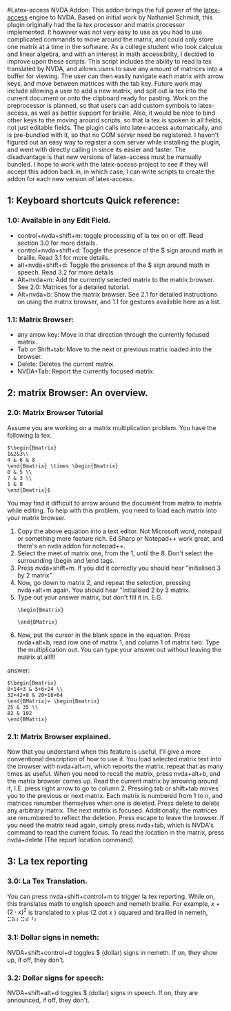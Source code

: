 #Latex-access NVDA Addon:
This addon brings the full power of the [latex-access](http://latex-access.sourceforge.net/) engine to NVDA. Based on initial work by Nathaniel Schmidt, this plugin originally had the la tex processor and matrix processor implemented. It however was not very easy to use as you had to use complicated commands to move around the matrix, and could only store one matrix at a time in the software.
As a college student who took  calculus and linear algebra, and with an interest in math accessibility, I decided to improve upon these scripts. This script includes the ability to read la tex translated by NVDA, and allows users to save any amount of matrices into a buffer for viewing. The user can then easily navigate each  matrix with arrow keys, and move between matrices with the tab key. Future work may include allowing a user to add a new matrix, and spit out la tex into the current document or onto the clipboard ready for pasting. Work on the preprocessor is planned, so that users can add custom symbols to latex-access, as well as better support for braille. Also, it would be nice to bind other keys to the moving around scripts, so that la tex is spoken in all fields, not just editable fields. The plugin calls into latex-access automatically, and is pre-bundled with it, so that no COM server need be registered. I haven't figured out an easy way to register a com server while installing the plugin, and went with directly calling in since its easier and faster. The disadvantage is that new versions of latex-access must be manually bundled. I hope to work with the latex-access project to see if they will accept this addon back in, in which case, I can write scripts to create the addon for each new version of latex-access.

## 1: Keyboard shortcuts Quick reference:
### 1.0: Available in any Edit Field.
* control+nvda+shift+m: toggle processing of la tex on or off. Read section 3.0 for more details.
* control+nvda+shift+d: Toggle the presence of the $ sign around math in braille. Read 3.1 for more details.
* alt+nvda+shift+d: Toggle the presence of the $ sign around math in speech. Read 3.2 for more details.
* Alt+nvda+m: Add the currently selected matrix to the matrix browser. See 2.0: Matrices for a detailed tutorial.
* Alt+nvda+b: Show the matrix browser. See 2.1 for detailed instructions on using the matrix browser, and 1.1 for gestures available here as a list.

### 1.1: Matrix Browser:

* any arrow key: Move in that direction through the currently focused matrix.
* Tab or Shift+tab: Move to the next or previous matrix loaded into the browser.
* Delete: Deletes the current matrix.
* NVDA+Tab: Report the currently focused matrix.

## 2: matrix Browser: An overview.

### 2.0: Matrix Browser Tutorial

Assume you are working on a matrix multiplication problem. You have the following la tex.
```
$\begin{Bmatrix}
1&2&3\\
4 & 6 & 8
\end{Bmatrix} \times \begin{Bmatrix}
8 & 5 \\
7 & 3 \\
1 & 8 
\end{Bmatrix}$
```

You may find it difficult to arrow around the document from matrix to matrix while editing. To help with this problem, you need to load each matrix into your matrix browser.

1. Copy the above equation into a text editor. Not Microsoft word, notepad or something more feature rich. Ed Sharp or Notepad++ work great, and there's an nvda addon for notepad++.
2. Select the meet of matrix one, from the 1, until the 8. Don't select the surrounding \begin and \end tags.
3. Press nvda+shift+m. If you did it correctly you should hear "initialised 3 by 2 matrix"
4. Now, go down to matrix 2, and repeat the selection, pressing nvda+alt+m again. You should hear "initialised 2 by 3 matrix.
5. Type out your answer matrix, but don't fill it in. E.G. 
	```
	\begin{Bmatrix}
	
	\end{BMatrix}
	```
6. Now, put the cursor in the blank space in the equation. Press nvda+alt+b, read row one of matrix 1, and column 1 of matrix two. Type the multiplication out. You can type your answer out without leaving the matrix at all!!!

answer:

```
$\begin{Bmatrix}
8+14+3 & 5+6+24 \\
32+42+8 & 20+18+64
\end{BMatrix}= \begin{Bmatrix}
25 & 35 \\
82 & 102
\end{BMatrix}
```

### 2.1: Matrix Browser explained.

Now that you understand when this feature is useful, I'll give a more conventional description of how to use it.
You load selected matrix text into the browser with nvda+alt+m, which reports the matrix.
repeat that as many times as useful.
When you need to recall the matrix, press nvda+alt+b, and the matrix browser comes up.
Read the current matrix by arrowing around it, I.E. press right arrow to go to column 2. 
Pressing tab or shift+tab moves you to the previous or next matrix. Each matrix is numbered from 1 to n, and matrices renumber themselves when one is deleted.
Press delete to delete any arbitrary matrix. The next matrix is focused. Additionally, the matrices are renumbered to reflect the deletion.
Press escape to leave the browser.
If you need the matrix read again, simply press nvda+tab, which is NVDA's command to read the current focus.
To read the location in the matrix, press nvda+delete (The report location command). 

## 3: La tex reporting

### 3.0: La Tex Translation.

You can press nvda+shift+control+m to trigger la tex reporting. While on, this translates math to english speech and nemeth braille. For example, $x+\left(2 \cdot x\right)^2$ is translated to x plus   (2   dot  x  ) squared and brailled in nemeth, ⠭⠷⠆⠭⠾⠘⠆

### 3.1: Dollar signs in nemeth:
NVDA+shift+control+d toggles $ (dollar) signs in nemeth. If on, they show up, if off, they don't.

### 3.2: Dollar signs for speech:
NVDA+shift+alt+d toggles $ (dollar) signs in speech. If on, they are announced, if off, they don't.
